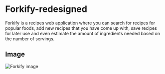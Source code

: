 # Forkify-redesigned

Forkify is a recipes web application where you can search for recipes for popular foods, add new recipes that you have come up with, save recipes for later use and even estimate the amount of ingredients needed based on the number of servings.

## Image

![Forkify image](https://repository-images.githubusercontent.com/421895035/b3a326d0-1ee3-4c42-8b1d-2283a16035f3)
